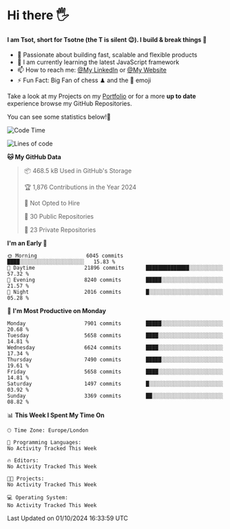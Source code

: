 # Hi there :raised_hand_with_fingers_splayed:
#### I am Tsot, short for Tsotne (the T is silent :wink:). I build & break things :space_invader:
- :telescope: Passionate about building fast, scalable and flexible products
- :seedling: I am currently learning the latest JavaScript framework 
- :mailbox: How to reach me: [@My LinkedIn](https://www.linkedin.com/in/tsotne-gvadzabia/) or [@My Website](https://tsotne.co.uk/contact)
- :zap: Fun Fact: Big Fan of chess ♟ and the 👾 emoji

Take a look at my Projects on my [Portfolio](https://tsotne.co.uk/) or for a more **up to date** experience browse my GitHub Repositories.

You can see some statistics below!:space_invader:
<!--START_SECTION:waka-->
![Code Time](http://img.shields.io/badge/Code%20Time-761%20hrs%202%20mins-blue)

![Lines of code](https://img.shields.io/badge/From%20Hello%20World%20I%27ve%20Written-13.7%20million%20lines%20of%20code-blue)

**🐱 My GitHub Data** 

> 📦 468.5 kB Used in GitHub's Storage 
 > 
> 🏆 1,876 Contributions in the Year 2024
 > 
> 🚫 Not Opted to Hire
 > 
> 📜 30 Public Repositories 
 > 
> 🔑 23 Private Repositories 
 > 
**I'm an Early 🐤** 

```text
🌞 Morning                6045 commits        ████░░░░░░░░░░░░░░░░░░░░░   15.83 % 
🌆 Daytime                21896 commits       ██████████████░░░░░░░░░░░   57.32 % 
🌃 Evening                8240 commits        █████░░░░░░░░░░░░░░░░░░░░   21.57 % 
🌙 Night                  2016 commits        █░░░░░░░░░░░░░░░░░░░░░░░░   05.28 % 
```
📅 **I'm Most Productive on Monday** 

```text
Monday                   7901 commits        █████░░░░░░░░░░░░░░░░░░░░   20.68 % 
Tuesday                  5658 commits        ████░░░░░░░░░░░░░░░░░░░░░   14.81 % 
Wednesday                6624 commits        ████░░░░░░░░░░░░░░░░░░░░░   17.34 % 
Thursday                 7490 commits        █████░░░░░░░░░░░░░░░░░░░░   19.61 % 
Friday                   5658 commits        ████░░░░░░░░░░░░░░░░░░░░░   14.81 % 
Saturday                 1497 commits        █░░░░░░░░░░░░░░░░░░░░░░░░   03.92 % 
Sunday                   3369 commits        ██░░░░░░░░░░░░░░░░░░░░░░░   08.82 % 
```


📊 **This Week I Spent My Time On** 

```text
🕑︎ Time Zone: Europe/London

💬 Programming Languages: 
No Activity Tracked This Week

🔥 Editors: 
No Activity Tracked This Week

🐱‍💻 Projects: 
No Activity Tracked This Week

💻 Operating System: 
No Activity Tracked This Week
```


 Last Updated on 01/10/2024 16:33:59 UTC
<!--END_SECTION:waka-->
